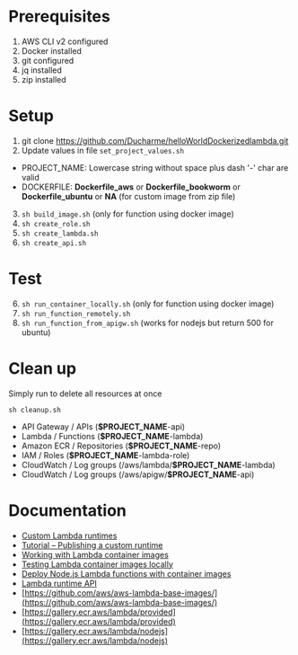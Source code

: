 
# Prerequisites

1. AWS CLI v2 configured
2. Docker installed
3. git configured
4. jq installed
5. zip installed


# Setup

1. git clone https://github.com/Ducharme/helloWorldDockerizedlambda.git
2. Update values in file `set_project_values.sh`
  * PROJECT_NAME: Lowercase string without space plus dash '-' char are valid
  * DOCKERFILE: **Dockerfile_aws** or **Dockerfile_bookworm** or **Dockerfile_ubuntu** or **NA** (for custom image from zip file)
3. `sh build_image.sh` (only for function using docker image)
4. `sh create_role.sh`
5. `sh create_lambda.sh`
6. `sh create_api.sh`


# Test

6. `sh run_container_locally.sh` (only for function using docker image)
7. `sh run_function_remotely.sh`
7. `sh run_function_from_apigw.sh` (works for nodejs but return 500 for ubuntu)


# Clean up

Simply run to delete all resources at once
```
sh cleanup.sh
```
* API Gateway / APIs (**$PROJECT_NAME**-api)
* Lambda / Functions (**$PROJECT_NAME**-lambda)
* Amazon ECR / Repositories (**$PROJECT_NAME**-repo)
* IAM / Roles (**$PROJECT_NAME**-lambda-role)
* CloudWatch / Log groups (/aws/lambda/**$PROJECT_NAME**-lambda)
* CloudWatch / Log groups (/aws/apigw/**$PROJECT_NAME**-api)


# Documentation

* [Custom Lambda runtimes](https://docs.aws.amazon.com/lambda/latest/dg/runtimes-custom.html)
* [Tutorial – Publishing a custom runtime](https://docs.aws.amazon.com/lambda/latest/dg/runtimes-walkthrough.html)
* [Working with Lambda container images](https://docs.aws.amazon.com/lambda/latest/dg/images-create.html)
* [Testing Lambda container images locally](https://docs.aws.amazon.com/lambda/latest/dg/images-test.html)
* [Deploy Node.js Lambda functions with container images](https://docs.aws.amazon.com/lambda/latest/dg/nodejs-image.html)
* [Lambda runtime API](https://docs.aws.amazon.com/lambda/latest/dg/runtimes-api.html)
* [https://github.com/aws/aws-lambda-base-images/](https://github.com/aws/aws-lambda-base-images/)
* [https://gallery.ecr.aws/lambda/provided](https://gallery.ecr.aws/lambda/provided)
* [https://gallery.ecr.aws/lambda/nodejs](https://gallery.ecr.aws/lambda/nodejs)

